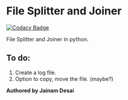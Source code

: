 File Splitter and Joiner
===

[![Codacy Badge](https://api.codacy.com/project/badge/Grade/9c9f322b9439499697a5a1578eb7ff3c)](https://app.codacy.com/manual/th3c0d3br34ker/File-Splitter?utm_source=github.com&utm_medium=referral&utm_content=th3c0d3br34ker/File-Splitter&utm_campaign=Badge_Grade_Dashboard)
 
File Splitter and Joiner in python.

To do:
---
1. Create a log file.
2. Option to copy, move the file. (maybe?)

**Authored by Jainam Desai**
